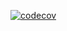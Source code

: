 [![codecov](https://codecov.io/gh/D-Kamunya/hms_api/branch/master/graph/badge.svg?token=1UEY3WQNB1)](https://codecov.io/gh/D-Kamunya/hms_api)